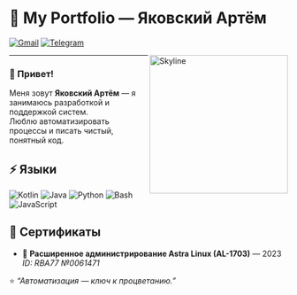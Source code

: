 # 🚀 My Portfolio — Яковский Артём

[![Gmail](https://img.shields.io/badge/-Gmail-c14438?style=flat&logo=gmail&logoColor=white)](mailto:t.ogni.gen@gmail.com)
[![Telegram](https://img.shields.io/badge/-Telegram-blue?style=flat&logo=telegram&logoColor=white)](https://t.me/t_ogni)

<img align="right" width="250" src="https://raw.githubusercontent.com/moonlincoder/moonlincoder/main/skyline.png" alt="Skyline" />

---


### 👋 Привет!

Меня зовут **Яковский Артём** — я занимаюсь разработкой и поддержкой систем.  
Люблю автоматизировать процессы и писать чистый, понятный код.  

## ⚡ Языки
![Kotlin](https://img.shields.io/badge/-Kotlin-7F52FF?style=flat&logo=kotlin&logoColor=white) ![Java](https://img.shields.io/badge/-Java-007396?style=flat&logo=java&logoColor=white) ![Python](https://img.shields.io/badge/-Python-3776AB?style=flat&logo=python&logoColor=white) ![Bash](https://img.shields.io/badge/-Bash-4EAA25?style=flat&logo=gnu-bash&logoColor=white) ![JavaScript](https://img.shields.io/badge/-JavaScript-F7DF1E?style=flat&logo=javascript&logoColor=black)

## 📜 Сертификаты

- 🏅 **Расширенное администрирование Astra Linux (AL-1703)** — 2023 *ID: RBA77 №0061471*  

⭐ *“Автоматизация — ключ к процветанию.”*  



 
